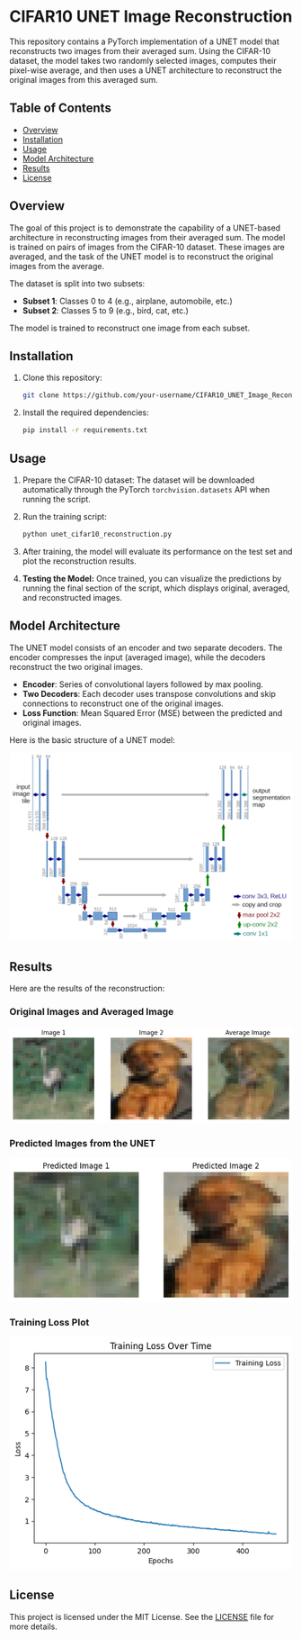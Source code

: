 # CIFAR10 UNET Image Reconstruction

This repository contains a PyTorch implementation of a UNET model that reconstructs two images from their averaged sum. Using the CIFAR-10 dataset, the model takes two randomly selected images, computes their pixel-wise average, and then uses a UNET architecture to reconstruct the original images from this averaged sum.

## Table of Contents
- [Overview](#overview)
- [Installation](#installation)
- [Usage](#usage)
- [Model Architecture](#model-architecture)
- [Results](#results)
- [License](#license)

## Overview

The goal of this project is to demonstrate the capability of a UNET-based architecture in reconstructing images from their averaged sum. The model is trained on pairs of images from the CIFAR-10 dataset. These images are averaged, and the task of the UNET model is to reconstruct the original images from the average.

The dataset is split into two subsets:
- **Subset 1**: Classes 0 to 4 (e.g., airplane, automobile, etc.)
- **Subset 2**: Classes 5 to 9 (e.g., bird, cat, etc.)

The model is trained to reconstruct one image from each subset.

## Installation

1. Clone this repository:
    ```bash
    git clone https://github.com/your-username/CIFAR10_UNET_Image_Reconstruction.git
    ```
2. Install the required dependencies:
    ```bash
    pip install -r requirements.txt
    ```

## Usage

1. Prepare the CIFAR-10 dataset:
   The dataset will be downloaded automatically through the PyTorch `torchvision.datasets` API when running the script.

2. Run the training script:
    ```bash
    python unet_cifar10_reconstruction.py
    ```

3. After training, the model will evaluate its performance on the test set and plot the reconstruction results.

4. **Testing the Model:**
    Once trained, you can visualize the predictions by running the final section of the script, which displays original, averaged, and reconstructed images.

## Model Architecture

The UNET model consists of an encoder and two separate decoders. The encoder compresses the input (averaged image), while the decoders reconstruct the two original images.

- **Encoder**: Series of convolutional layers followed by max pooling.
- **Two Decoders**: Each decoder uses transpose convolutions and skip connections to reconstruct one of the original images.
- **Loss Function**: Mean Squared Error (MSE) between the predicted and original images.

Here is the basic structure of a UNET model:

![UNET Architecture](Images/unet.png)

## Results

Here are the results of the reconstruction:

### Original Images and Averaged Image

![Original Images and Averaged Image](Images/inputsandorg.png)

### Predicted Images from the UNET

![Predicted Images](Images/predicted.png)

### Training Loss Plot

![Training Loss Plot](Images/loss.png)

## License

This project is licensed under the MIT License. See the [LICENSE](LICENSE) file for more details.

